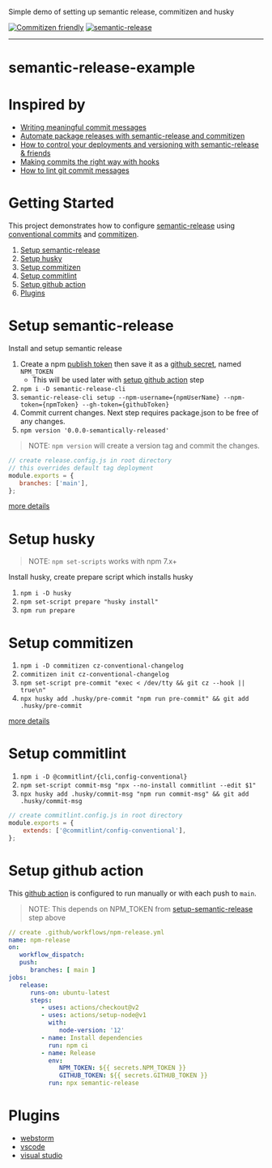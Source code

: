 Simple demo of setting up semantic release, commitizen and husky

[![Commitizen friendly](https://img.shields.io/badge/commitizen-friendly-brightgreen.svg)](http://commitizen.github.io/cz-cli/)
[![semantic-release](https://img.shields.io/badge/%20%20%F0%9F%93%A6%F0%9F%9A%80-semantic--release-e10079.svg)](https://github.com/semantic-release/semantic-release)
___
# semantic-release-example

# Inspired by
- [Writing meaningful commit messages](https://reflectoring.io/meaningful-commit-messages/)
- [Automate package releases with semantic-release and commitizen](https://schalkneethling.medium.com/automate-package-releases-with-semantic-release-and-commitizen-d7d4c337f04f)
- [How to control your deployments and versioning with semantic-release & friends](https://blog.logrocket.com/never-guess-about-project-history-again-31f65091f668/)
- [Making commits the right way with hooks](https://dev.to/thelogicwarlock/making-commits-the-right-way-with-hooks-31h9)
- [How to lint git commit messages](https://remarkablemark.org/blog/2019/05/29/git-husky-commitlint/)

# Getting Started
This project demonstrates how to configure [semantic-release](https://github.com/semantic-release/semantic-release) using [conventional commits](https://www.conventionalcommits.org/) and [commitizen](https://github.com/commitizen/cz-cli). 

1. [Setup semantic-release](#setup-semantic-release)
1. [Setup husky](#setup-husky)
1. [Setup commitizen](#setup-commitizen)
1. [Setup commitlint](#setup-commitlint)
1. [Setup github action](#setup-github-action)
1. [Plugins](#plugins)

# Setup semantic-release
Install and setup semantic release
1. Create a npm [publish token](https://docs.npmjs.com/creating-and-viewing-access-tokens) then save it as a [github secret](https://docs.github.com/en/actions/reference/encrypted-secrets), named `NPM_TOKEN`
   - This will be used later with [setup github action](#setup-github-action) step
1. `npm i -D semantic-release-cli`
1. `semantic-release-cli setup --npm-username={npmUserName} --npm-token={npmToken} --gh-token={githubToken}`
1. Commit current changes. Next step requires package.json to be free of any changes. 
1. `npm version '0.0.0-semantically-released'`

> NOTE: `npm version` will create a version tag and commit the changes.

```javascript
// create release.config.js in root directory 
// this overrides default tag deployment
module.exports = {
   branches: ['main'],
};
```

[more details](https://schalkneethling.medium.com/automate-package-releases-with-semantic-release-and-commitizen-d7d4c337f04f#493d)

# Setup husky
> NOTE: `npm set-scripts` works with npm 7.x+

Install husky, create prepare script which installs husky
1. `npm i -D husky`
1. `npm set-script prepare "husky install"`
1. `npm run prepare`

# Setup commitizen
1. `npm i -D commitizen cz-conventional-changelog`
1. `commitizen init cz-conventional-changelog`
1. `npm set-script pre-commit "exec < /dev/tty && git cz --hook || true\n"`
1. `npx husky add .husky/pre-commit "npm run pre-commit" && git add .husky/pre-commit`

[more details](https://schalkneethling.medium.com/automate-package-releases-with-semantic-release-and-commitizen-d7d4c337f04f#4f24)

# Setup commitlint
1. `npm i -D @commitlint/{cli,config-conventional}`
1. `npm set-script commit-msg "npx --no-install commitlint --edit $1"`
1. `npx husky add .husky/commit-msg "npm run commit-msg" && git add .husky/commit-msg`

```javascript
// create commitlint.config.js in root directory
module.exports = {
    extends: ['@commitlint/config-conventional'],
};
```

# Setup github action
This [github action](https://github.com/semantic-release/github/blob/4b902456b1c7958a59dca01bd3658dfde074f426/.github/workflows/release.yml) is  configured to run manually or with each push to `main`.

> NOTE: This depends on NPM_TOKEN from [setup-semantic-release](#setup-semantic-release) step above

```yaml
// create .github/workflows/npm-release.yml
name: npm-release
on:
   workflow_dispatch:
   push:
      branches: [ main ]
jobs:
   release:
      runs-on: ubuntu-latest
      steps:
         - uses: actions/checkout@v2
         - uses: actions/setup-node@v1
           with:
              node-version: '12'
         - name: Install dependencies
           run: npm ci
         - name: Release
           env:
              NPM_TOKEN: ${{ secrets.NPM_TOKEN }}
              GITHUB_TOKEN: ${{ secrets.GITHUB_TOKEN }}
           run: npx semantic-release
```

# Plugins

- [webstorm](https://plugins.jetbrains.com/plugin/9861-git-commit-template)
- [vscode](https://marketplace.visualstudio.com/items?itemName=KnisterPeter.vscode-commitizen)
- [visual studio](https://marketplace.visualstudio.com/items?itemName=mrluje.vs-commitizen)
